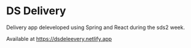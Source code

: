 # DS Delivery
Delivery app deleveloped using Spring and React during the sds2 week.

Available at https://dsdeleevery.netlify.app
